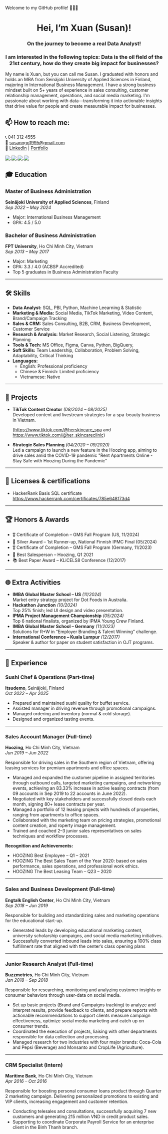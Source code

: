 Welcome to my GitHub profile! 👋👋👋

<h1 align="center"> Hei, I’m Xuan (Susan)! </h1>
<h3 align="center"> On the journey to become a real Data Analyst! </h3>
<h3 align="center"> I am interested in the following topics: Data is the oil field of the 21st century, how do they create big impact for businesses? </h3>

My name is Xuan, but you can call me Susan. 
I graduated with honors and holds an MBA from Seinäjoki University of Applied Sciences in Finland, majoring in International Business Management. 
I have a strong business mindset built on 5+ years of experience in sales consulting, customer relationship management, operations, and social media marketing. 
I'm passionate about working with data—transforming it into actionable insights that drive value for people and create measurable impact for businesses. 

## 📫 How to reach me: 
📞 041 312 4555  
📧 susanngo1995@gmail.com  
🔗 [LinkedIn](https://www.linkedin.com/in/susan95/) | [Portfolio](https://xuanho.notion.site/Hei-I-m-Susan-Xuan-15d4eaed5dbe802c8d5ddb35dbc4ba8b)

 
<a href="https://github.com/hothanhxuan/SQL-Data-Questions/"> 
<img align="center" src="https://github-readme-stats.vercel.app/api/pin/?username=hothanhxuan&repo=SQL-Data-Questions&theme=radical" />
</a>

<a href="https://github.com/hothanhxuan/ProjectMilestone-Ecommerce-BigQuery/">
  <!-- Change the `github-readme-stats.vercel.app` to `github-readme-stats.vercel.app`  -->
  <img align="center" src="https://github-readme-stats.vercel.app/api/pin/?username=hothanhxuan&repo=ProjectMilestone-Ecommerce-BigQuery&theme=merko" />
</a>  

<a href="https://github.com/hothanhxuan/Sales-and-Market-Expansion-Analysis/" >
  <!-- Change the `github-readme-stats.vercel.app` to `github-readme-stats.vercel.app`  -->
  <img align="center" src="https://github-readme-stats.vercel.app/api/pin/?username=hothanhxuan&repo=Sales-and-Market-Expansion-Analysis&theme=gruvbox" />
</a>  

<a href="https://github.com/hothanhxuan/Wide-World-Importers/" >
  <img align="center" src="https://github-readme-stats.vercel.app/api/pin/?username=hothanhxuan&repo=Wide-World-Importers&theme=tokyonight" />
</a>


## 🎓 Education

### **Master of Business Administration**  
**Seinäjoki University of Applied Sciences**, Finland  
*Sep 2022 – May 2024*  
- Major: International Business Management  
- GPA: 4.5 / 5.0  

### **Bachelor of Business Administration**  
**FPT University**, Ho Chi Minh City, Vietnam  
*Sep 2013 – May 2017*  
- Major: Marketing  
- GPA: 3.3 / 4.0 (ACBSP Accredited)  
- Top 5 graduates in Business Administration Faculty

---

## 🛠 Skills

- **Data Analyst:** SQL, PBI, Python, Machine Leearning & Statistic  
- **Marketing & Media:** Social Media, TikTok Marketing, Video Content, Brand/Campaign Tracking  
- **Sales & CRM:** Sales Consulting, B2B, CRM, Business Development, Customer Service  
- **Research & Analysis:** Market Research, Social Listening, Strategic Planning  
- **Tools & Tech:** MS Office, Figma, Canva, Python, BigQuery,  
- **Soft Skills:** Team Leadership, Collaboration, Problem Solving, Adaptability, Critical Thinking  
- **Languages:**  
  - English: Professional proficiency  
  - Chinese & Finnish: Limited proficiency  
  - Vietnamese: Native
---

## 📌 Projects

- **TikTok Content Creator** *(08/2024 – 08/2025)*  
  Developed content and livestream strategies for a spa-beauty business in Vietnam.

  (https://www.tiktok.com/@herskincare_spa and https://www.tiktok.com/@her_skincareclinic) 
- **Strategic Sales Planning** *(04/2020 – 09/2020)*  
  Led a campaign to launch a new feature in the Hoozing app, aiming to drive sales amid the COVID-19 pandemic
  "Rent Apartments Online - Stay Safe with Hoozing During the Pandemic" 
  
---

## 🎯 Licenses & certifications

- HackerRank Basis SQL certificate
  https://www.hackerrank.com/certificates/785e648173d4 

---

## 🏆 Honors & Awards

- 🎖 Certificate of Completion – GMS Fall Program (US, 11/2024)  
- 🥈 Silver Award – 1st Runner-up, National Finnish IPMC Final (05/2024)  
- 🎖 Certificate of Completion – GMS Fall Program (Germany, 11/2023)  
- 🏅 Best Salesperson – Hoozing, Q1 2021  
- 📚 Best Paper Award – KLiCELS8 Conference (12/2017)  

---

## 🌐 Extra Activities

- **IMBA Global Master School – US** *(11/2024)*  
  Market entry strategy project for Dot Foods in Australia.  
- **Hackathon Junction** *(10/2024)*  
  Top 25% finish; led UI design and video presentation.  
- **IPMA Project Management Championship** *(05/2024)*  
  Top 6 national finalists, organized by IPMA Young Crew Finland.  
- **IMBA Global Master School – Germany** *(11/2023)*  
  Solutions for R+W in “Employer Branding & Talent Winning” challenge.  
- **International Conference – Kuala Lumpur** *(12/2017)*  
  Speaker & author for paper on student satisfaction in OJT programs.
  
---

## 💼 Experience

### **Sushi Chef & Operations (Part-time)**  
**Itsudemo**, Seinäjoki, Finland  
*Oct 2022 – Apr 2025*  
- Prepared and maintained sushi quality for buffet service.  
- Assisted manager in driving revenue through promotional campaigns.  
- Managed ordering and inventory (normal & cold storage).  
- Designed and organized tasting events.

---

### **Sales Account Manager (Full-time)**  
**Hoozing**, Ho Chi Minh City, Vietnam  
*Jun 2019 – Jun 2022*  

Responsible for driving sales in the Southern region of Vietnam, offering leasing services for premium apartments and office spaces.
- Managed and expanded the customer pipeline in assigned territories through outbound calls, targeted marketing campaigns, and networking events, achieving an 83.33% increase in active leasing contracts (from 09 accounts in Sep 2019 to 22 accounts in June 2022).
- Negotiated with key stakeholders and successfully closed deals each month, signing 80+ lease contracts per year.
- Managed a portfolio of 12 leasing projects with hundreds of properties, ranging from apartments to office spaces. 
- Collaborated with the marketing team on pricing strategies, promotional content creation, and roperty image management.
- Trained and coached 2–3 junior sales representatives on sales techniques and workflow processes.
  
**Recognition and Achievements:**
- HOOZING Best Employee – Q1 – 2021
- HOOZING The Best Sales Team of the Year 2020: based on sales performance, sales operations, and professional work ethics.
- HOOZING The Best Leasing Team – Q23 – 2020 

---

### **Sales and Business Development (Full-time)**  
**Engtalk English Center**, Ho Chi Minh City, Vietnam  
*Sep 2018 – Jun 2019* 

Responsible for building and standardizing sales and marketing operations for the educational start-up.
- Generated leads by developing educational marketing content, university scholarship campaigns, and social media marketing initiatives.
- Successfully converted inbound leads into sales, ensuring a 100% class fulfillment rate that aligned with the center’s class opening plans

---

### **Junior Research Analyst (Full-time)**  
**Buzzmetrics**, Ho Chi Minh City, Vietnam  
*Jan 2018 – Sep 2018* 

Responsible for researching, monitoring and analyzing customer insights or consumer behaviors through user-data on social media.
- Set up basic projects (Brand and Campaigns tracking) to analyze and interpret results, provide feedback to clients, and prepare reports with actionable recommendations to support clients measure campaign effectiveness, optimize social media marketing and catch up on consumer trends. 
- Coordinated the execution of projects, liaising with other departments responsible for data collection and processing.
- Managed research for two industries with four major brands: Coca-Cola and Pepsi (Beverage) and Monsanto and CropLife (Agriculture).


---

### **CRM Specialist (Intern)**  
**Maritime Bank**, Ho Chi Minh City, Vietnam  
*Apr 2016 – Oct 2016*  

Responsible for boosting personal consumer loans product through Quarter 2 marketing campaign. Delivering personalized promotions to
existing and VIP clients, increasing engagement and customer retention.
- Conducting telesales and consultations, successfully acquiring 7 new customers and generating 215 million VND in credit product sales.
- Supporting to coordinate Corporate Payroll Service for an enterprise client in the Binh Thanh branch.

